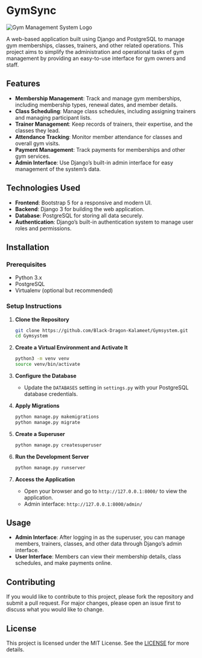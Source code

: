 # GymSync

![Gym Management System Logo](project_logo.jpg)

A web-based application built using Django and PostgreSQL to manage gym memberships, classes, trainers, and other related operations. This project aims to simplify the administration and operational tasks of gym management by providing an easy-to-use interface for gym owners and staff.

## Features

- **Membership Management**: Track and manage gym memberships, including membership types, renewal dates, and member details.
- **Class Scheduling**: Manage class schedules, including assigning trainers and managing participant lists.
- **Trainer Management**: Keep records of trainers, their expertise, and the classes they lead.
- **Attendance Tracking**: Monitor member attendance for classes and overall gym visits.
- **Payment Management**: Track payments for memberships and other gym services.
- **Admin Interface**: Use Django’s built-in admin interface for easy management of the system’s data.

## Technologies Used

- **Frontend**: Bootstrap 5 for a responsive and modern UI.
- **Backend**: Django 3 for building the web application.
- **Database**: PostgreSQL for storing all data securely.
- **Authentication**: Django’s built-in authentication system to manage user roles and permissions.

## Installation

### Prerequisites

- Python 3.x
- PostgreSQL
- Virtualenv (optional but recommended)

### Setup Instructions

1. **Clone the Repository**

   ```bash
   git clone https://github.com/Black-Dragon-Kalameet/Gymsystem.git
   cd Gymsystem
   ```

2. **Create a Virtual Environment and Activate It**

   ```bash
   python3 -m venv venv
   source venv/bin/activate
   ```

3. **Configure the Database**
   - Update the `DATABASES` setting in `settings.py` with your PostgreSQL database credentials.

4. **Apply Migrations**

   ```bash
   python manage.py makemigrations
   python manage.py migrate
   ```

5. **Create a Superuser**

   ```bash
   python manage.py createsuperuser
   ```

6. **Run the Development Server**

   ```bash
   python manage.py runserver
   ```

7. **Access the Application**
   - Open your browser and go to `http://127.0.0.1:8000/` to view the application.
   - Admin interface: `http://127.0.0.1:8000/admin/`

## Usage

- **Admin Interface**: After logging in as the superuser, you can manage members, trainers, classes, and other data through Django’s admin interface.
- **User Interface**: Members can view their membership details, class schedules, and make payments online.

## Contributing

If you would like to contribute to this project, please fork the repository and submit a pull request. For major changes, please open an issue first to discuss what you would like to change.

## License

This project is licensed under the MIT License. See the [LICENSE](https://opensource.org/license/mit) for more details.
